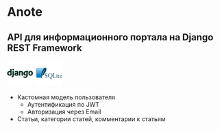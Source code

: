 # Anote

## API для информационного портала на Django REST Framework


<div>
    <img src="https://github.com/devicons/devicon/blob/master/icons/django/django-plain-wordmark.svg" width="60" height="60"/>&nbsp;
    <img src="https://github.com/devicons/devicon/blob/master/icons/sqlite/sqlite-original-wordmark.svg" width="60"
    height="60"/>&nbsp;
<div>


* Кастомная модель пользователя
    * Аутентификация по JWT
    * Авторизация через Email
* Статьи, категории статей, комментарии к статьям
